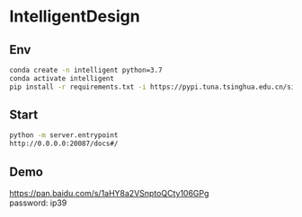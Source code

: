 # IntelligentDesign

## Env
```bash
conda create -n intelligent python=3.7
conda activate intelligent
pip install -r requirements.txt -i https://pypi.tuna.tsinghua.edu.cn/simple
```

## Start
```bash
python -m server.entrypoint
http://0.0.0.0:20087/docs#/
```

## Demo
https://pan.baidu.com/s/1aHY8a2VSnptoQCty106GPg  
password: ip39
